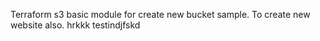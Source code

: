 Terraform s3 basic module for create new bucket sample.
To create new website also.
hrkkk
testindjfskd
